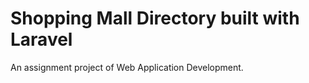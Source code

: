 # Shopping Mall Directory built with Laravel
An assignment project of Web Application Development. 
